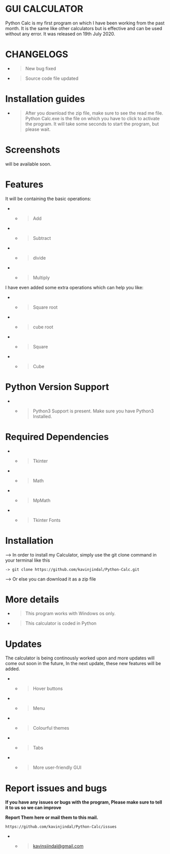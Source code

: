 # GUI CALCULATOR
Python Calc is my first program on which I have been working from the past month. It is the same like other calculators but is effective and can be used without any error.
It was released on 19th July 2020.

#  CHANGELOGS

- > New bug fixed
- > Source code file updated

# Installation guides

- > After you download the zip file, make sure to see the read me file. Python Calc.exe is the file on which you have to click to activate the program. It will take some seconds to start the program, but please wait. 

# Screenshots

will be available soon. 

# Features

It will be containing the basic operations:

- - > Add

- - > Subtract

- - > divide

- - > Multiply

I have even added some extra operations which can help you like:

- - > Square root

- - > cube root

- - > Square

- - > Cube

# Python Version Support

- - > Python3 Support is present. Make sure you have Python3 Installed.

# Required Dependencies

- - > Tkinter

- - > Math

- - > MpMath

- - > Tkinter Fonts

# Installation 

--> In order to install my Calculator, simply use the git clone command in your terminal like this

    -> git clone https://github.com/kavinjindal/Python-Calc.git
    
--> Or else you can download it as a zip file

# More details

 - > This program works with Windows os only.
- > This calculator is coded in Python


# Updates

The calculator is being continously worked upon and more updates will come out soon in the future, 
In the next update, these new features will be added.

- - > Hover buttons
- - > Menu
- - > Colourful themes
- - > Tabs
- - > More user-friendly GUI

# Report issues and bugs

**If you have any issues or bugs with the program, Please make sure to tell it to us so we can improve**

**Report Them here or mail them to this mail.**

`https://github.com/kavinjindal/Python-Calc/issues`

- - > kavinsjindal@gmail.com
